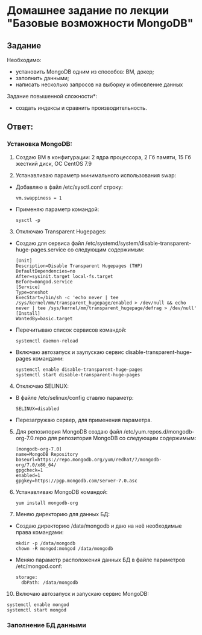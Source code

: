 # Домашнее задание по лекции "Базовые возможности MongoDB"

## Задание

Необходимо:
- установить MongoDB одним из способов: ВМ, докер;
- заполнить данными;
- написать несколько запросов на выборку и обновление данных

Задание повышенной сложности*:
- создать индексы и сравнить производительность.

## Ответ:

### Установка MongoDB:

1. Создаю ВМ в конфигурации: 2 ядра процессора, 2 Гб памяти, 15 Гб жесткий диск, ОС CentOS 7.9

2. Устанавливаю параметр минимального использования swap:
  * Добавляю в файл /etc/sysctl.conf строку:
     ```
     vm.swappiness = 1
     ```
  * Применяю параметр командой:
    ```
    sysctl -p
    ```

3. Отключаю Transparent Hugepages:
  * Создаю для сервиса файл /etc/systemd/system/disable-transparent-huge-pages.service со следующим содержимым:
     ```
     [Unit]
     Description=Disable Transparent Hugepages (THP)
     DefaultDependencies=no
     After=sysinit.target local-fs.target
     Before=mongod.service
     [Service]
     Type=oneshot
     ExecStart=/bin/sh -c 'echo never | tee /sys/kernel/mm/transparent_hugepage/enabled > /dev/null && echo never | tee /sys/kernel/mm/transparent_hugepage/defrag > /dev/null'
     [Install]
     WantedBy=basic.target
     ```
  * Перечитываю список сервисов командой:
    ```
    systemctl daemon-reload
    ```
  * Включаю автозапуск и заупускаю сервис disable-transparent-huge-pages командами:
    ```
    systemctl enable disable-transparent-huge-pages
    systemctl start disable-transparent-huge-pages
    ```

4. Отключаю SELINUX:
  * В файле /etc/selinux/config ставлю параметр:
    ```
    SELINUX=disabled
    ```
  * Перезагружаю сервер, для применения параметра.

5. Для репозитория MongoDB создаю файл /etc/yum.repos.d/mongodb-org-7.0.repo для репозитория MongoDB со следующим содержимым:
   ```
   [mongodb-org-7.0]
   name=MongoDB Repository
   baseurl=https://repo.mongodb.org/yum/redhat/7/mongodb-org/7.0/x86_64/
   gpgcheck=1
   enabled=1
   gpgkey=https://pgp.mongodb.com/server-7.0.asc
   ```

6. Устанавливаю MongoDB командой:
   ```
   yum install mongodb-org
   ```

7. Меняю директорию для данных БД:
  * Создаю директорию /data/mongodb и даю на неё необходимые права командами:
    ```
    mkdir -p /data/mongodb
    chown -R mongod:mongod /data/mongodb
    ```
  * Меняю параметр расположения данных БД в файле параметров /etc/mongod.conf:
    ```
    storage:
      dbPath: /data/mongodb
    ```

10. Включаю автозапуск и запускаю сервис MongoDB:
   ```
   systemctl enable mongod
   systemctl start mongod
   ```

### Заполнение БД данными

